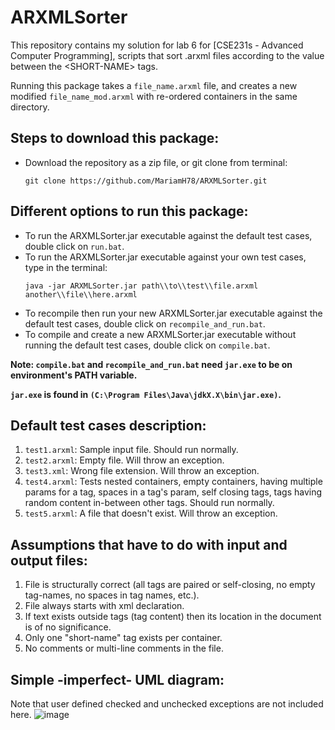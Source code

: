 # ARXMLSorter
This repository contains my solution for lab 6 for [CSE231s - Advanced Computer Programming], scripts that sort .arxml files according to the value between the &lt;SHORT-NAME> tags.

Running this package takes a `file_name.arxml` file, and creates a new modified `file_name_mod.arxml` with  re-ordered containers in the same directory.

## Steps to download this package:
- Download the repository as a zip file, or git clone from terminal:
    ```
    git clone https://github.com/MariamH78/ARXMLSorter.git
    ```
## Different options to run this package:
- To run the ARXMLSorter.jar executable against the default test cases, double click on `run.bat`.
- To run the ARXMLSorter.jar executable against your own test cases, type in the terminal:
    ```
    java -jar ARXMLSorter.jar path\\to\\test\\file.arxml another\\file\\here.arxml
    ```
- To recompile then run your new ARXMLSorter.jar executable against the default test cases, double click on `recompile_and_run.bat`.
- To compile and create a new ARXMLSorter.jar executable without running the default test cases, double click on `compile.bat`.

__Note: `compile.bat` and `recompile_and_run.bat` need `jar.exe` to be on environment's PATH variable.__

__`jar.exe` is found in `(C:\Program Files\Java\jdkX.X\bin\jar.exe)`.__

## Default test cases description:

1. `test1.arxml`: Sample input file. Should run normally. 
2. `test2.arxml`: Empty file. Will throw an exception.
3. `test3.xml`: Wrong file extension. Will throw an exception. 
4. `test4.arxml`: Tests nested containers, empty containers, having multiple params for a tag, spaces in a tag's param, self closing tags, tags having random content in-between other tags. Should run normally. 
5. `test5.arxml`: A file that doesn't exist. Will throw an exception.

## Assumptions that have to do with input and output files:
1. File is structurally correct (all tags are paired or self-closing, no empty tag-names, no spaces in tag names, etc.).
2. File always starts with xml declaration.
3. If text exists outside tags (tag content) then its location in the document is of no significance.
4. Only one "short-name" tag exists per container.
5. No comments or multi-line comments in the file.


## Simple -imperfect- UML diagram:
Note that user defined checked and unchecked exceptions are not included here.
![image](https://user-images.githubusercontent.com/99722575/233788363-f5294346-5402-4383-822b-21e32937e868.png)

